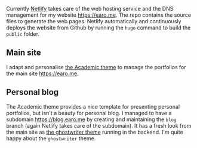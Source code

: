 Currently [Netlify](https://www.netlify.com) takes care of the web hosting service and the DNS management for my website <https://earo.me>. The repo contains the source files to generate the web pages. Netlify automatically and continuously deploys the website from Github by running the `hugo` command to build the `public` folder.

## Main site

I adapt and personalise [the Academic theme](https://github.com/gcushen/hugo-academic) to manage the portfolios for the main site <https://earo.me>.

## Personal blog

The Academic theme provides a nice template for presenting personal portfolios, but isn't a beauty for personal blog. I managed to have a subdomain <https://blog.earo.me> by creating and maintaining the `blog` branch (again Netlify takes care of the subdomain). It has a fresh look from the main site as [the ghostwriter theme](https://github.com/roryg/ghostwriter) running in the backend. I'm quite happy about the `ghostwriter` theme.
